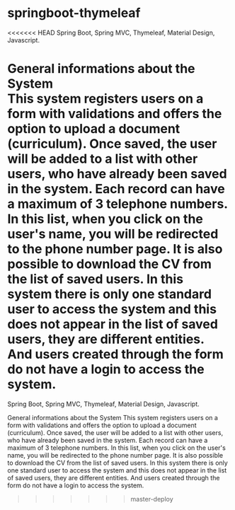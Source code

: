 # springboot-thymeleaf
<<<<<<< HEAD
Spring Boot, Spring MVC, Thymeleaf, Material Design, Javascript.

General informations about the System		
This system  registers users on a form with validations and offers the option to upload a document (curriculum).  Once saved, the user will be added to a list with other users, who have already been saved in the system. Each record can have a maximum of 3 telephone numbers.  In this list, when you click on the user's name, you will be redirected to the phone number page. It is also possible to download the CV from the list of saved users. In this system there is only one standard user to access the system and this does not appear in the list of saved users, they are different entities. And users created through the form 
do not have a login to access the system. 
=======

Spring Boot, Spring MVC, Thymeleaf, Material Design, Javascript.

General informations about the System This system registers users on a form with validations and offers the option to upload a document (curriculum).
Once saved, the user will be added to a list with other users, who have already been saved in the system. Each record can have a maximum of 3 telephone numbers. 
In this list, when you click on the user's name, you will be redirected to the phone number page. It is also possible to download the CV from the list of saved users. 
In this system there is only one standard user to access the system and this does not appear in the list of saved users, they are different entities.
And users created through the form do not have a login to access the system.
>>>>>>> master-deploy
